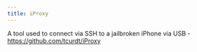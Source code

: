 ```yaml
---
title: iProxy
---
```


A tool used to connect via SSH to a jailbroken iPhone via USB - <https://github.com/tcurdt/iProxy>